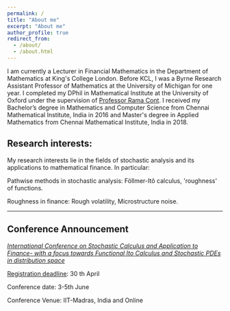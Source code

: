 ```yaml
---
permalink: /
title: "About me"
excerpt: "About me"
author_profile: true
redirect_from: 
  - /about/
  - /about.html
---
```


I am currently a Lecturer in Financial Mathematics in the Department of Mathematics at King's College London. Before KCL, I was a Byrne Research Assistant Professor of Mathematics at the University of Michigan for one year. I completed my DPhil in Mathematical Institute at the University of Oxford under the supervision of [Professor Rama Cont](http://rama.cont.perso.math.cnrs.fr/). I received my Bachelor’s degree in Mathematics and Computer Science from Chennai Mathematical Institute, India in 2016 and Master's degree in Applied Mathematics from Chennai Mathematical Institute, India in 2018. 


Research interests: 
------
My research interests lie in the fields of stochastic analysis and its applications to mathematical finance. In particular:

Pathwise methods in stochastic analysis: Föllmer-Itô calculus,  'roughness' of functions.

Roughness in finance: Rough volatility, Microstructure noise.

---

Conference Announcement
------

[_International Conference on Stochastic Calculus and Application to Finance- with a focus towards Functional Ito Calculus and Stochastic PDEs in distribution space_](https://ge.iitm.ac.in/spde-2024/)

[Registration deadline](https://ge.iitm.ac.in/forms/conference-registration): 30 th April 

Conference date: 3-5th June

Conference Venue: IIT-Madras, India and Online

